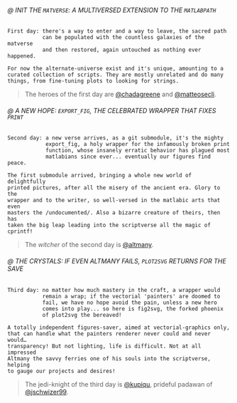 ###### @ INIT THE `MATVERSE`: A MULTIVERSED EXTENSION TO THE `MATLABPATH`

```
First day: there's a way to enter and a way to leave, the sacred path
           can be populated with the countless galaxies of the matverse
           and then restored, again untouched as nothing ever happened.

For now the alternate-universe exist and it's unique, amounting to a
curated collection of scripts. They are mostly unrelated and do many
things, from fine-tuning plots to looking for strings.
```
> The heroes of the first day are [@chadagreene](https://github.com/chadagreene) and [@matteosecli](https://github.com/matteosecli).

###### @ A NEW HOPE: `EXPORT_FIG`, THE CELEBRATED WRAPPER THAT FIXES `PRINT`

```
Second day: a new verse arrives, as a git submodule, it's the mighty
            export_fig, a holy wrapper for the infamously broken print
            function, whose insanely erratic behavior has plagued most
            matlabians since ever... eventually our figures find peace.

The first submodule arrived, bringing a whole new world of delightfully
printed pictures, after all the misery of the ancient era. Glory to the
wrapper and to the writer, so well-versed in the matlabic arts that even
masters the /undocumented/. Also a bizarre creature of theirs, then has 
taken the big leap leading into the scriptverse all the magic of cprintf!
```
> The _witcher_ of the second day is [@altmany](https://github.com/altmany).

###### @ THE CRYSTALS: IF EVEN ALTMANY FAILS, `PLOT2SVG` RETURNS FOR THE SAVE

```
Third day: no matter how much mastery in the craft, a wrapper would 
           remain a wrap; if the vectorial 'painters' are doomed to
           fail, we have no hope avoid the pain, unless a new hero
           comes into play... so here is fig2svg, the forked phoenix
           of plot2svg the bereaved!

A totally independent figures-saver, aimed at vectorial-graphics only,
that can handle what the painters renderer never could and never would…
transparency! But not lighting, life is difficult. Not at all impressed
Altmany the savvy ferries one of his souls into the scriptverse, helping
to gauge our projects and desires!
```
> The jedi-knight of the third day is [@kupiqu](https://github.com/kupiqu), prideful padawan of [@jschwizer99](https://github.com/jschwizer99).

